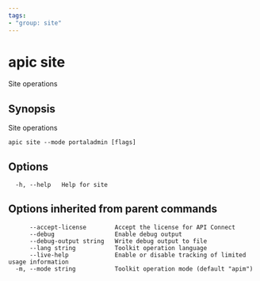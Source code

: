 ```yaml
---
tags:
- "group: site"
---
```

# apic site

Site operations

## Synopsis

Site operations

```
apic site --mode portaladmin [flags]
```

## Options

```
  -h, --help   Help for site
```

## Options inherited from parent commands

```
      --accept-license        Accept the license for API Connect
      --debug                 Enable debug output
      --debug-output string   Write debug output to file
      --lang string           Toolkit operation language
      --live-help             Enable or disable tracking of limited usage information
  -m, --mode string           Toolkit operation mode (default "apim")
```
